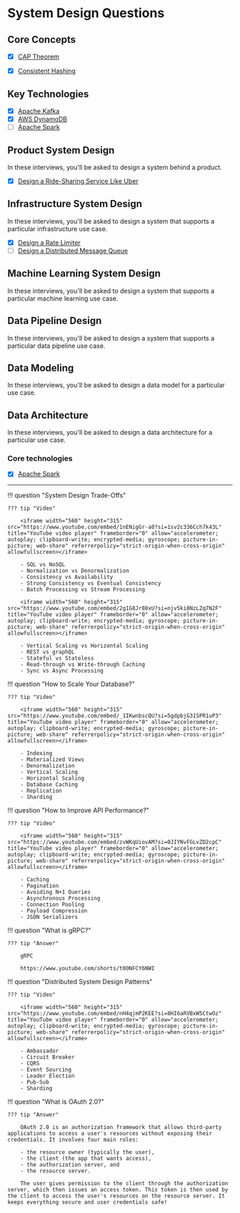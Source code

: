 # System Design Questions

## Core Concepts

- [x] [CAP Theorem](./cap.md)
- [x] [Consistent Hashing](./consistent-hashing.md)


## Key Technologies

- [x] [Apache Kafka](./kafka.md)
- [x] [AWS DynamoDB](./dynamodb.md)
- [ ] [Apache Spark](./spark.md)

## Product System Design

In these interviews, you'll be asked to design a system behind a product.

- [x] [Design a Ride-Sharing Service Like Uber](./ride-sharing-service.md)

## Infrastructure System Design

In these interviews, you'll be asked to design a system that supports a particular infrastructure use case.

- [x] [Design a Rate Limiter](./rate-limiter.md)
- [ ] [Design a Distributed Message Queue](./distributed-message-queue.md)

## Machine Learning System Design

In these interviews, you'll be asked to design a system that supports a particular machine learning use case.

## Data Pipeline Design

In these interviews, you'll be asked to design a system that supports a particular data pipeline use case.

## Data Modeling

In these interviews, you'll be asked to design a data model for a particular use case.

## Data Architecture

In these interviews, you'll be asked to design a data architecture for a particular use case.

### Core technologies

- [x] [Apache Spark](./spark.md)

---


!!! question "System Design Trade-Offs"

    ??? tip "Video"

        <iframe width="560" height="315" src="https://www.youtube.com/embed/1nENigGr-a0?si=1sv2c336Cch7k43L" title="YouTube video player" frameborder="0" allow="accelerometer; autoplay; clipboard-write; encrypted-media; gyroscope; picture-in-picture; web-share" referrerpolicy="strict-origin-when-cross-origin" allowfullscreen></iframe>

        - SQL vs NoSQL
        - Normalization vs Denormalization
        - Consistency vs Availability
        - Strong Consistency vs Eventual Consistency
        - Batch Processing vs Stream Processing

        <iframe width="560" height="315" src="https://www.youtube.com/embed/2g1G8Jr88xU?si=njv5ki8NzLZq7N2F" title="YouTube video player" frameborder="0" allow="accelerometer; autoplay; clipboard-write; encrypted-media; gyroscope; picture-in-picture; web-share" referrerpolicy="strict-origin-when-cross-origin" allowfullscreen></iframe>
        
        - Vertical Scaling vs Horizontal Scaling
        - REST vs graphQL
        - Stateful vs Stateless
        - Read-through vs Write-through Caching
        - Sync vs Async Processing


!!! question "How to Scale Your Database?"

    ??? tip "Video"

        <iframe width="560" height="315" src="https://www.youtube.com/embed/_1IKwnbscQU?si=5gdpbjG31SPR1uP3" title="YouTube video player" frameborder="0" allow="accelerometer; autoplay; clipboard-write; encrypted-media; gyroscope; picture-in-picture; web-share" referrerpolicy="strict-origin-when-cross-origin" allowfullscreen></iframe>

        - Indexing
        - Materialized Views
        - Denormalization
        - Vertical Scaling
        - Horizontal Scaling
        - Database Caching
        - Replication
        - Sharding


!!! question "How to Improve API Performance?"

    ??? tip "Video"

        <iframe width="560" height="315" src="https://www.youtube.com/embed/zvWKqUiovAM?si=0JIYNvFGLvZD2cpC" title="YouTube video player" frameborder="0" allow="accelerometer; autoplay; clipboard-write; encrypted-media; gyroscope; picture-in-picture; web-share" referrerpolicy="strict-origin-when-cross-origin" allowfullscreen></iframe>

        - Caching
        - Pagination
        - Avoiding N+1 Queries
        - Asynchronous Processing
        - Connection Pooling
        - Payload Compression
        - JSON Serializers


!!! question "What is gRPC?"

    ??? tip "Answer"

        gRPC

        https://www.youtube.com/shorts/t0ONFCY6NWI


!!! question "Distributed System Design Patterns"

    ??? tip "Video"

        <iframe width="560" height="315" src="https://www.youtube.com/embed/nH4qjmP2KEE?si=8HI6aRVBxW5CtwOz" title="YouTube video player" frameborder="0" allow="accelerometer; autoplay; clipboard-write; encrypted-media; gyroscope; picture-in-picture; web-share" referrerpolicy="strict-origin-when-cross-origin" allowfullscreen></iframe>

        - Ambassador
        - Circuit Breaker
        - CQRS
        - Event Sourcing
        - Leader Election
        - Pub-Sub
        - Sharding

!!! question "What is OAuth 2.0?"

    ??? tip "Answer"

        OAuth 2.0 is an authorization framework that allows third-party applications to access a user's resources without exposing their credentials. It involves four main roles:
        
        - the resource owner (typically the user),
        - the client (the app that wants access),
        - the authorization server, and
        - the resource server.
        
        The user gives permission to the client through the authorization server, which then issues an access token. This token is then used by the client to access the user's resources on the resource server. It keeps everything secure and user credentials safe!